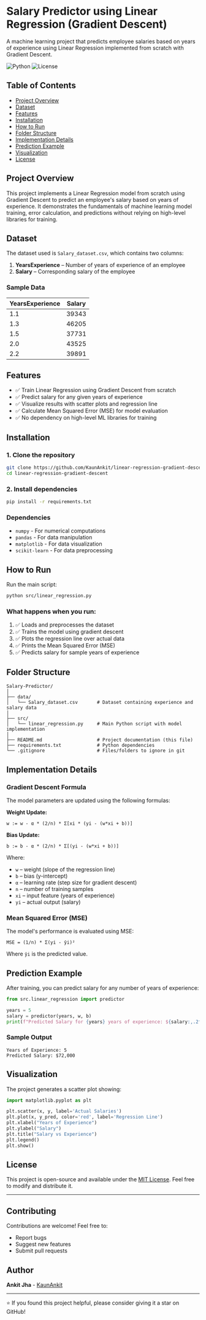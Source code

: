 # Salary Predictor using Linear Regression (Gradient Descent)

A machine learning project that predicts employee salaries based on years of experience using Linear Regression implemented from scratch with Gradient Descent.

![Python](https://img.shields.io/badge/python-3.8+-blue.svg)
![License](https://img.shields.io/badge/license-MIT-green.svg)

## Table of Contents
- [Project Overview](#project-overview)
- [Dataset](#dataset)
- [Features](#features)
- [Installation](#installation)
- [How to Run](#how-to-run)
- [Folder Structure](#folder-structure)
- [Implementation Details](#implementation-details)
- [Prediction Example](#prediction-example)
- [Visualization](#visualization)
- [License](#license)

## Project Overview

This project implements a Linear Regression model from scratch using Gradient Descent to predict an employee's salary based on years of experience. It demonstrates the fundamentals of machine learning model training, error calculation, and predictions without relying on high-level libraries for training.

## Dataset

The dataset used is `Salary_dataset.csv`, which contains two columns:

1. **YearsExperience** – Number of years of experience of an employee
2. **Salary** – Corresponding salary of the employee

### Sample Data

| YearsExperience | Salary |
|----------------|--------|
| 1.1            | 39343  |
| 1.3            | 46205  |
| 1.5            | 37731  |
| 2.0            | 43525  |
| 2.2            | 39891  |

## Features

- ✅ Train Linear Regression using Gradient Descent from scratch
- ✅ Predict salary for any given years of experience
- ✅ Visualize results with scatter plots and regression line
- ✅ Calculate Mean Squared Error (MSE) for model evaluation
- ✅ No dependency on high-level ML libraries for training

## Installation

### 1. Clone the repository

```bash
git clone https://github.com/KaunAnkit/linear-regression-gradient-descent.git
cd linear-regression-gradient-descent
```

### 2. Install dependencies

```bash
pip install -r requirements.txt
```

### Dependencies

- `numpy` - For numerical computations
- `pandas` - For data manipulation
- `matplotlib` - For data visualization
- `scikit-learn` - For data preprocessing

## How to Run

Run the main script:

```bash
python src/linear_regression.py
```

### What happens when you run:

1. ✅ Loads and preprocesses the dataset
2. ✅ Trains the model using gradient descent
3. ✅ Plots the regression line over actual data
4. ✅ Prints the Mean Squared Error (MSE)
5. ✅ Predicts salary for sample years of experience

## Folder Structure

```
Salary-Predictor/
│
├── data/
│   └── Salary_dataset.csv       # Dataset containing experience and salary data
│
├── src/
│   └── linear_regression.py     # Main Python script with model implementation
│
├── README.md                    # Project documentation (this file)
├── requirements.txt             # Python dependencies
└── .gitignore                   # Files/folders to ignore in git
```

## Implementation Details

### Gradient Descent Formula

The model parameters are updated using the following formulas:

**Weight Update:**
```
w := w - α * (2/n) * Σ[xi * (yi - (w*xi + b))]
```

**Bias Update:**
```
b := b - α * (2/n) * Σ[(yi - (w*xi + b))]
```

Where:
- `w` – weight (slope of the regression line)
- `b` – bias (y-intercept)
- `α` – learning rate (step size for gradient descent)
- `n` – number of training samples
- `xi` – input feature (years of experience)
- `yi` – actual output (salary)

### Mean Squared Error (MSE)

The model's performance is evaluated using MSE:

```
MSE = (1/n) * Σ(yi - ŷi)²
```

Where `ŷi` is the predicted value.

## Prediction Example

After training, you can predict salary for any number of years of experience:

```python
from src.linear_regression import predictor

years = 5
salary = predictor(years, w, b)
print(f"Predicted Salary for {years} years of experience: ${salary:,.2f}")
```

### Sample Output

```
Years of Experience: 5
Predicted Salary: $72,000
```

## Visualization

The project generates a scatter plot showing:

```python
import matplotlib.pyplot as plt

plt.scatter(x, y, label='Actual Salaries')
plt.plot(x, y_pred, color='red', label='Regression Line')
plt.xlabel("Years of Experience")
plt.ylabel("Salary")
plt.title("Salary vs Experience")
plt.legend()
plt.show()
```

## License

This project is open-source and available under the [MIT License](LICENSE). Feel free to modify and distribute it.

---

## Contributing

Contributions are welcome! Feel free to:
- Report bugs
- Suggest new features
- Submit pull requests

## Author

**Ankit Jha** - [KaunAnkit](https://github.com/KaunAnkit)

---

⭐ If you found this project helpful, please consider giving it a star on GitHub!
